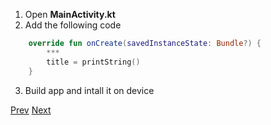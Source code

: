 1. Open **MainActivity.kt**
2. Add the following code
```kotlin
    override fun onCreate(savedInstanceState: Bundle?) {
        ***
        title = printString()
    }
```
3. Build app and intall it on device

[Prev](https://github.com/ustadenis/kotlin_multiplutform_codelab/blob/master/1_0_Android.md)
[Next](https://github.com/ustadenis/kotlin_multiplutform_codelab/blob/master/2_0.md)
